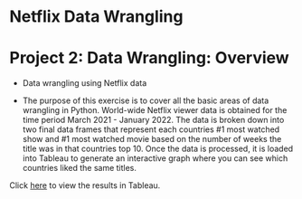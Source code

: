 # Netflix Data Wrangling 

# Project 2: Data Wrangling: Overview

* Data wrangling using Netflix data

* The purpose of this exercise is to cover all the basic areas of data wrangling in Python. World-wide Netflix viewer data is obtained for the time period March 2021 - January 2022. The data is broken down into two final data frames that represent each countries #1 most watched show and #1 most watched movie based on the number of weeks the title was in that countries top 10. Once the data is processed, it is loaded into Tableau to generate an interactive graph where you can see which countries liked the same titles. 

Click [here](https://public.tableau.com/views/WhichcountrieslikethesameNetflixshowsandmovies/Movies?:language=en-US&:display_count=n&:origin=viz_share_link) to view the results in Tableau.
